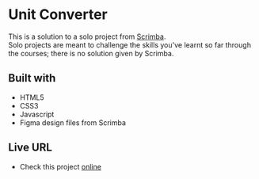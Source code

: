 # Unit Converter

This is a solution to a solo project from [Scrimba](https://www.scrimba.com).<br/>
Solo projects are meant to challenge the skills you've learnt so far through the courses; there is no solution given by Scrimba.

## Built with

- HTML5
- CSS3
- Javascript
- Figma design files from Scrimba

## Live URL

- Check this project [online](#)

 

